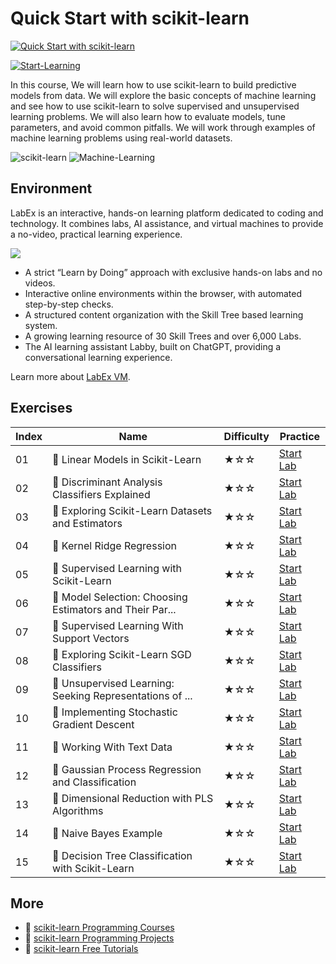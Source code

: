 # Quick Start with scikit-learn

[![Quick Start with scikit-learn](https://cover-creator.appbot.io/quick-start-with-scikit-learn.png)](https://labex.io/courses/quick-start-with-scikit-learn)

[![Start-Learning](https://img.shields.io/badge/Start-Learning-whitesmoke?style=for-the-badge)](https://labex.io/courses/quick-start-with-scikit-learn)

In this course, We will learn how to use scikit-learn to build predictive models from data. We will explore the basic concepts of machine learning and see how to use scikit-learn to solve supervised and unsupervised learning problems. We will also learn how to evaluate models, tune parameters, and avoid common pitfalls. We will work through examples of machine learning problems using real-world datasets.

![scikit-learn](https://img.shields.io/badge/scikit-learn-whitesmoke?style=for-the-badge&logo=scikit-learn)
![Machine-Learning](https://img.shields.io/badge/Machine-Learning-whitesmoke?style=for-the-badge&logo=machine-learning)


## Environment

LabEx is an interactive, hands-on learning platform dedicated to coding and technology. It combines labs, AI assistance, and virtual machines to provide a no-video, practical learning experience.

![](https://tutorial-screenshot.getvm.io/images/vm-1725247253.png)

- A strict “Learn by Doing” approach with exclusive hands-on labs and no videos.
- Interactive online environments within the browser, with automated step-by-step checks.
- A structured content organization with the Skill Tree based learning system.
- A growing learning resource of 30 Skill Trees and over 6,000 Labs.
- The AI learning assistant Labby, built on ChatGPT, providing a conversational learning experience.

Learn more about [LabEx VM](https://support.labex.io/using-labex/virtual-machine).

## Exercises

|   Index | Name                                                     | Difficulty   | Practice                                                                                                                              |
|---------|----------------------------------------------------------|--------------|---------------------------------------------------------------------------------------------------------------------------------------|
|      01 | 📖 Linear Models in Scikit-Learn                         | ★☆☆          | <a target='_blank' href='https://labex.io/tutorials/ml-linear-models-in-scikit-learn-71093'>Start Lab</a>                             |
|      02 | 📖 Discriminant Analysis Classifiers Explained           | ★☆☆          | <a target='_blank' href='https://labex.io/tutorials/ml-discriminant-analysis-classifiers-explained-71094'>Start Lab</a>               |
|      03 | 📖 Exploring Scikit-Learn Datasets and Estimators        | ★☆☆          | <a target='_blank' href='https://labex.io/tutorials/ml-exploring-scikit-learn-datasets-and-estimators-71095'>Start Lab</a>            |
|      04 | 📖 Kernel Ridge Regression                               | ★☆☆          | <a target='_blank' href='https://labex.io/tutorials/ml-kernel-ridge-regression-71096'>Start Lab</a>                                   |
|      05 | 📖 Supervised Learning with Scikit-Learn                 | ★☆☆          | <a target='_blank' href='https://labex.io/tutorials/ml-supervised-learning-with-scikit-learn-71097'>Start Lab</a>                     |
|      06 | 📖 Model Selection: Choosing Estimators and Their Par... | ★☆☆          | <a target='_blank' href='https://labex.io/tutorials/ml-model-selection-choosing-estimators-and-their-parameters-71098'>Start Lab</a>  |
|      07 | 📖 Supervised Learning With Support Vectors              | ★☆☆          | <a target='_blank' href='https://labex.io/tutorials/ml-supervised-learning-with-support-vectors-71099'>Start Lab</a>                  |
|      08 | 📖 Exploring Scikit-Learn SGD Classifiers                | ★☆☆          | <a target='_blank' href='https://labex.io/tutorials/ml-exploring-scikit-learn-sgd-classifiers-71100'>Start Lab</a>                    |
|      09 | 📖 Unsupervised Learning: Seeking Representations of ... | ★☆☆          | <a target='_blank' href='https://labex.io/tutorials/ml-unsupervised-learning-seeking-representations-of-the-data-71101'>Start Lab</a> |
|      10 | 📖 Implementing Stochastic Gradient Descent              | ★☆☆          | <a target='_blank' href='https://labex.io/tutorials/ml-implementing-stochastic-gradient-descent-71102'>Start Lab</a>                  |
|      11 | 📖 Working With Text Data                                | ★☆☆          | <a target='_blank' href='https://labex.io/tutorials/ml-working-with-text-data-71103'>Start Lab</a>                                    |
|      12 | 📖 Gaussian Process Regression and Classification        | ★☆☆          | <a target='_blank' href='https://labex.io/tutorials/ml-gaussian-process-regression-and-classification-71104'>Start Lab</a>            |
|      13 | 📖 Dimensional Reduction with PLS Algorithms             | ★☆☆          | <a target='_blank' href='https://labex.io/tutorials/ml-dimensional-reduction-with-pls-algorithms-71105'>Start Lab</a>                 |
|      14 | 📖 Naive Bayes Example                                   | ★☆☆          | <a target='_blank' href='https://labex.io/tutorials/ml-naive-bayes-example-71106'>Start Lab</a>                                       |
|      15 | 📖 Decision Tree Classification with Scikit-Learn        | ★☆☆          | <a target='_blank' href='https://labex.io/tutorials/ml-decision-tree-classification-with-scikit-learn-71107'>Start Lab</a>            |

## More

- 🔗 [scikit-learn Programming Courses](https://github.com/labex-labs/awesome-programming-courses)
- 🔗 [scikit-learn Programming Projects](https://github.com/labex-labs/awesome-programming-projects)
- 🔗 [scikit-learn Free Tutorials](https://github.com/labex-labs/sklearn-free-tutorials)

